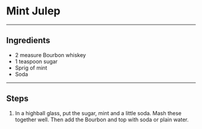 # Mint Julep

---

## Ingredients

* 2 measure Bourbon whiskey
* 1 teaspoon sugar
* Sprig of mint
* Soda

---

## Steps

1.  In a highball glass, put the sugar, mint and a little soda. Mash these together well. Then add the Bourbon and top with soda or plain water.